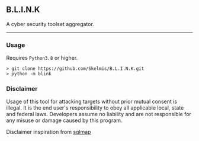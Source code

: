 B.L.I.N.K
---

A cyber security toolset aggregator.

---

### Usage

Requires `Python3.8` or higher.

```shell
> git clone https://github.com/Skelmis/B.L.I.N.K.git
> python -m blink
```

### Disclaimer

Usage of this tool for attacking targets without prior mutual consent is illegal. 
It is the end user's responsibility to obey all applicable local, state and federal laws.
Developers assume no liability and are not responsible for any misuse or damage caused by this program.

Disclaimer inspiration from [sqlmap](https://github.com/sqlmapproject/sqlmap)
